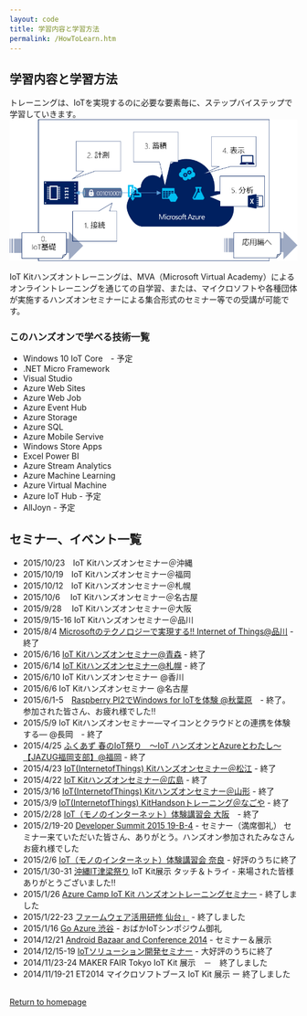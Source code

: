 ```yaml
---
layout: code
title: 学習内容と学習方法
permalink: /HowToLearn.htm
---
```


## 学習内容と学習方法

トレーニングは、IoTを実現するのに必要な要素毎に、ステップバイステップで学習していきます。
<img src="images/LearningStep2.png">

IoT Kitハンズオントレーニングは、MVA（Microsoft Virtual Academy）によるオンライントレーニングを通じての自学習、または、マイクロソフトや各種団体が実施するハンズオンセミナーによる集合形式のセミナー等での受講が可能です。

### このハンズオンで学べる技術一覧

* Windows 10 IoT Core　- 予定
* .NET Micro Framework
* Visual Studio
* Azure Web Sites
* Azure Web Job
* Azure Event Hub
* Azure Storage
* Azure SQL
* Azure Mobile Servive
* Windows Store Apps
* Excel Power BI
* Azure Stream Analytics
* Azure Machine Learning
* Azure Virtual Machine
* Azure IoT Hub - 予定
* AllJoyn - 予定

## セミナー、イベント一覧

* 2015/10/23　IoT Kitハンズオンセミナー＠沖縄 
* 2015/10/19　IoT Kitハンズオンセミナー＠福岡 
* 2015/10/12　IoT Kitハンズオンセミナー＠札幌 
* 2015/10/6　 IoT Kitハンズオンセミナー＠名古屋 
* 2015/9/28　 IoT Kitハンズオンセミナー＠大阪 
* 2015/9/15-16 IoT Kitハンズオンセミナー＠品川
* 2015/8/4   [Microsoftのテクノロジーで実現する‼ Internet of Things@品川](https://msevents.microsoft.com/CUI/EventDetail.aspx?EventID=1032643458&Culture=ja-JP&community=0) - 終了
* 2015/6/16  [IoT Kitハンズオンセミナー@青森](https://sites.google.com/site/aomoriiot/H27/1) - 終了
* 2015/6/14  [IoT Kitハンズオンセミナー@札幌](http://iot-algyan-do.connpass.com/event/15188/) - 終了
* 2015/6/10  IoT Kitハンズオンセミナー @香川
* 2015/6/6   IoT Kitハンズオンセミナー @名古屋
* 2015/6/1-5　[Raspberry PI2でWindows for IoTを体験 @秋葉原](http://windows10.connpass.com/)　- 終了。参加された皆さん、お疲れ様でした‼
* 2015/5/9   IoT Kitハンズオンセミナー―マイコンとクラウドとの連携を体験する― @長岡　- 終了
* 2015/4/25  [ふくあず 春のIoT祭り　～IoT ハンズオンとAzureとわたし～ 【JAZUG福岡支部】@福岡](https://jazug.doorkeeper.jp/events/22353) - 終了
* 2015/4/23  [IoT(InternetofThings) Kitハンズオンセミナー＠松江](https://itradar.doorkeeper.jp/events/22529) - 終了
* 2015/4/22  [IoT Kitハンズオンセミナー＠広島](https://msevents.microsoft.com/CUI/EventDetail.aspx?EventID=1032622021&Culture=ja-JP&community=0) - 終了
* 2015/3/16  [IoT(InternetofThings) Kitハンズオンセミナー＠山形](https://docs.google.com/forms/d/111ttZFk1_9cXz7aP9yRC6ItqsJ9K-EjJifq8XnScjPA/viewform?c=0&w=1) - 終了
* 2015/3/9  [IoT(InternetofThings) KitHandsonトレーニング＠なごや](http://partake.in/events/a7d9efc3-c5bc-4d2a-b447-4674ce5cd4f6) - 終了
* 2015/2/28 [IoT（モノのインターネット）体験講習会 大阪](http://eccsmartapp.doorkeeper.jp/events/20724)　- 終了
* 2015/2/19-20 [Developer Summit 2015 19-B-4](http://event.shoeisha.jp/devsumi/20150219/timetable) - セミナー（満席御礼） セミナー来ていただいた皆さん、ありがとう。ハンズオン参加されたみなさんお疲れ様でした
* 2015/2/6 [IoT（モノのインターネット）体験講習会 奈良](http://www.pref.nara.jp/item/133489.htm) - 好評のうちに終了
* 2015/1/30-31 [沖縄IT津梁祭り](http://www.it-matsuri.net/index.html) IoT Kit展示 タッチ＆トライ - 来場された皆様ありがとうございました‼
* 2015/1/26 [Azure Camp IoT Kit ハンズオントレーニングセミナー](https://msevents.microsoft.com/CUI/EventDetail.aspx?EventID=1032609294&Culture=ja-JP&community=0) - 終了しました
* 2015/1/22-23 [ファームウェア活用研修 仙台」](http://www.mit.pref.miyagi.jp/embedded/kensyu_26/#firmware) - 終了しました
* 2015/1/16 [Go Azure 渋谷](http://r.jazug.jp/) - おばかIoTシンポジウム御礼
* 2014/12/21 [Android Bazaar and Conference 2014](http://abc.android-group.jp/2014w/) - セミナー＆展示
* 2014/12/15-19 [IoTソリューション開発セミナー](http://www.microsoft.com/ja-jp/mic/seminar/iot_ml.aspx) - 大好評のうちに終了　
* 2014/11/23-24 MAKER FAIR Tokyo IoT Kit 展示　－　終了しました
* 2014/11/19-21 ET2014 マイクロソフトブース IoT Kit 展示 ー 終了しました


<br/>
<a class="btn btn-default" href="index.htm" role="button">Return to homepage</a>
